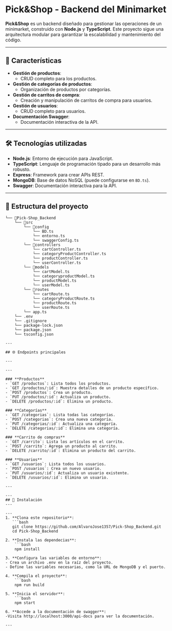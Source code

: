 # Pick&Shop - Backend del Minimarket  

**Pick&Shop** es un backend diseñado para gestionar las operaciones de un minimarket, construido con **Node.js** y **TypeScript**. Este proyecto sigue una arquitectura modular para garantizar la escalabilidad y mantenimiento del código.

---

## 🚀 Características

- **Gestión de productos**:
  - CRUD completo para los productos.
- **Gestión de categorías de productos**:
  - Organización de productos por categorías.
- **Gestión de carritos de compra**:
  - Creación y manipulación de carritos de compra para usuarios.
- **Gestión de usuarios**:
  - CRUD completo para usuarios.
- **Documentación Swagger**:
  - Documentación interactiva de la API.

---

## 🛠️ Tecnologías utilizadas

- **Node.js**: Entorno de ejecución para JavaScript.
- **TypeScript**: Lenguaje de programación tipado para un desarrollo más robusto.
- **Express**: Framework para crear APIs REST.
- **MongoDB**: Base de datos NoSQL (puede configurarse en `BD.ts`).
- **Swagger**: Documentación interactiva para la API.

---

## 📂 Estructura del proyecto

```
└── 📁Pick-Shop_Backend
    └── 📁src
        └── 📁config
            └── BD.ts
            └── entorno.ts
            └── swaggerConfig.ts
        └── 📁controllers
            └── cartController.ts
            └── categoryProductController.ts
            └── productController.ts
            └── userController.ts
        └── 📁models
            └── cartModel.ts
            └── categoryproductModel.ts
            └── productModel.ts
            └── userModel.ts
        └── 📁routes
            └── cartRoute.ts
            └── categoryProductRoute.ts
            └── productRoute.ts
            └── userRoute.ts
        └── app.ts
    └── .env
    └── .gitignore
    └── package-lock.json
    └── package.json
    └── tsconfig.json

---

## 🌐 Endpoints principales

---

---

### **Productos**
- `GET /productos`: Lista todos los productos.
- `GET /productos/:id`: Muestra detalles de un producto específico.
- `POST /productos`: Crea un producto.
- `PUT /productos/:id`: Actualiza un producto.
- `DELETE /productos/:id`: Elimina un producto.

### **Categorías**
- `GET /categorias`: Lista todas las categorías.
- `POST /categorias`: Crea una nueva categoría.
- `PUT /categorias/:id`: Actualiza una categoría.
- `DELETE /categorias/:id`: Elimina una categoría.

### **Carrito de compras**
- `GET /carrito`: Lista los artículos en el carrito.
- `POST /carrito`: Agrega un producto al carrito.
- `DELETE /carrito/:id`: Elimina un producto del carrito.

### **Usuarios**
- `GET /usuarios`: Lista todos los usuarios.
- `POST /usuarios`: Crea un nuevo usuario.
- `PUT /usuarios/:id`: Actualiza un usuario existente.
- `DELETE /usuarios/:id`: Elimina un usuario.

---

---
## 📜 Instalación
---

---
1. **Clona este repositorio**:
   ```bash
   git clone https://github.com/AlvaroJose1357/Pick-Shop_Backend.git
   cd Pick-Shop_Backend

2. **Instala las dependecias**:
    ```bash
    npm install

3. **Configura las variables de entorno**:
- Crea un archivo .env en la raíz del proyecto.
- Define las variables necesarias, como la URL de MongoDB y el puerto.

4. **Compila el proyecto**:
    ```bash
    npm run build

5. **Inicia el servidor**:
    ```bash
    npm start

6. **Accede a la documentación de swagger**:
-Visita http://localhost:3000/api-docs para ver la documentación.

---